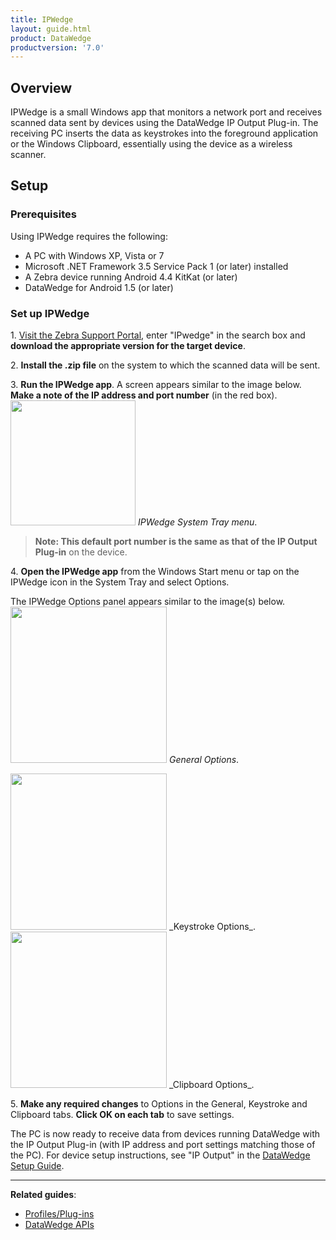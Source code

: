 ```yaml
---
title: IPWedge 
layout: guide.html
product: DataWedge
productversion: '7.0'
---
```


## Overview

IPWedge is a small Windows app that monitors a network port and receives scanned data sent by devices using the DataWedge IP Output Plug-in. The receiving PC inserts the data as keystrokes into the foreground application or the Windows Clipboard, essentially using the device as a wireless scanner. 

## Setup 

### Prerequisites
Using IPWedge requires the following: 

* A PC with Windows XP, Vista or 7
* Microsoft .NET Framework 3.5 Service Pack 1 (or later) installed
* A Zebra device running Android 4.4 KitKat (or later)
* DataWedge for Android 1.5 (or later)

### Set up IPWedge

&#49;. [Visit the Zebra Support Portal](https://www.zebra.com/us/en/support-downloads.html), enter "IPwedge" in the search box and **download the appropriate version for the target device**. 

&#50;. **Install the .zip file** on the system to which the scanned data will be sent. 

&#51;. **Run the IPWedge app**. A screen appears similar to the image below. **Make a note of the IP address and port number** (in the red box). 
<img style="height:200px" src="04_ipwedge.jpg"/>
_IPWedge System Tray menu_. 
<br>

> **Note: This default port number is the same as that of the IP Output Plug-in** on the device.

&#52;. **Open the IPWedge app** from the Windows Start menu or tap on the IPWedge icon in the System Tray and select Options. 

The IPWedge Options panel appears similar to the image(s) below. 
<img style="height:250px" src="01_ipwedge.jpg"/>
_General Options_. 
<br>

<img style="height:250px" src="02_ipwedge.jpg"/>
_Keystroke Options_. 
<br>

<img style="height:250px" src="03_ipwedge.jpg"/>
_Clipboard Options_. 
<br>

&#53;. **Make any required changes** to Options in the General, Keystroke and Clipboard tabs. **Click OK on each tab** to save settings. 

The PC is now ready to receive data from devices running DataWedge with the IP Output Plug-in (with IP address and port settings matching those of the PC). For device setup instructions, see "IP Output" in the [DataWedge Setup Guide](../setup). 

-----

**Related guides**:

* [Profiles/Plug-ins](../../profiles)
* [DataWedge APIs](../../api) 



<!-- **Note: Profile0 cannot be used with IPWedge**. 10/18/16- removed per Tharindu -->